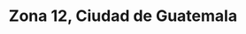 ---
title: Zona 12, Ciudad de Guatemala
url: /zona-12-ciudad-de-guatemala/
latitude: 14.605
longitude: -90.536
---